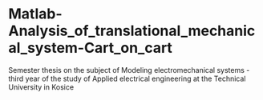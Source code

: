 # Matlab-Analysis_of_translational_mechanical_system-Cart_on_cart
Semester thesis on the subject of Modeling electromechanical systems - third year of the study of Applied electrical engineering at the Technical University in Kosice
